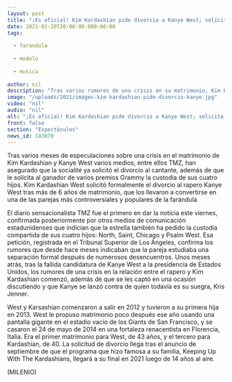 ```yaml
---
layout: post
title: "¡Es oficial! Kim Kardashian pide divorcio a Kanye West; solicita custodia de sus hijos"
date: 2021-02-20T20:08:00.000-06:00
tags:
  
  - farandula
  
  - modelo
  
  - musica
  
author: nil
description: "Tras varios rumores de una crisis en su matrimonio, Kim Kardashian decidió pedirle el divorcio a Kanye West. "
image: "/uploads/2021/images-kim-kardashian-pide-divorcio-kanye.jpg"
video: "nil"
audio: "nil"
alt: "¡Es oficial! Kim Kardashian pide divorcio a Kanye West; solicita custodia de sus hijos"
front: false
section: "Espectáculos"
news_id: 183070
---
```


Tras varios meses de especulaciones sobre una crisis en el matrimonio de Kim Kardashian y Kanye West varios medios, entre ellos TMZ, han asegurado que la socialité ya solicitó el divorcio al cantante, además de que le solicita al ganador de varios premios Grammy la custodia de sus cuatro hijos. Kim Kardashian West solicitó formalmente el divorcio al rapero Kanye West tras más de 6 años de matrimonio, que los llevaron a convertirse en una de las parejas más controversiales y populares de la farándula 

El diario sensacionalista TMZ fue el primero en dar la noticia este viernes, confirmada posteriormente por otros medios de comunicación estadunidenses que indician que la estrella también ha pedido la custodia compartida de sus cuatro hijos: North, Saint, Chicago y Psalm West. Esa petición, registrada en el Tribunal Superior de Los Ángeles, confirma los rumores que desde hace meses indicaban que la pareja estudiaba una separación formal después de numerosos desencuentros. Unos meses atrás, tras la fallida candidatura de Kanye West a la presidencia de Estados Unidos, los rumores de una crisis en la relación entre el rapero y Kim Kardashian comenzó, además de que se les captó en una ocasión discutiendo y que Kanye se lanzó contra de quien todavía es su suegra, Kris Jenner. 

West y Karsashian comenzaron a salir en 2012 y tuvieron a su primera hija en 2013. West le propuso matrimonio poco después ese año usando una pantalla gigante en el estadio vacío de los Giants de San Francisco, y se casaron el 24 de mayo de 2014 en una fortaleza renacentista en Florencia, Italia. Era el primer matrimonio para West, de 43 años, y el tercero para Kardashian, de 40. La solicitud de divorcio llega tras el anuncio de septiembre de que el programa que hizo famosa a su familia, Keeping Up With The Kardashians, llegará a su final en 2021 luego de 14 años al aire. 

(MILENIO)
